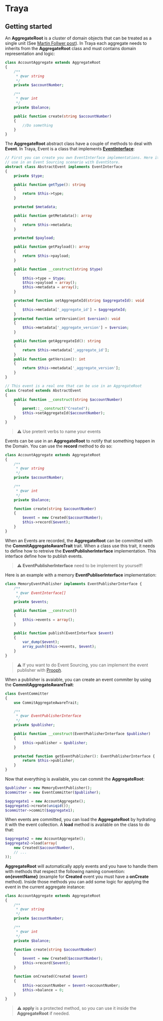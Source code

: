 # Traya

## Getting started

An **AggregateRoot** is a cluster of domain objects that can be treated as a single unit (See [Martin Follwer post](https://martinfowler.com/bliki/DDD_Aggregate.html)). In Traya each aggregate needs to inherits from the **AggregateRoot** class and must contains domain representation and logic:

```php
class AccountAggregate extends AggregateRoot
{
    /**
     * @var string
     */
    private $accountNumber;

    /**
     * @var int
     */
    private $balance;

    public function create(string $accountNumber)
    {
        //Do something
    }
}
```

The **AggregateRoot** abstract class have a couple of methods to deal with **Event**. In Traya, Event is a class that implements **[EventInterface](https://github.com/Wynd-Lab/traya/blob/master/src/EventInterface.php)**:

```php
// First you can create you own EventInterface implementations. Here it's a ValueObject that can be
// use in an Event Sourcing scenario with EventStore.
abstract class AbstractEvent implements EventInterface
{
    private $type;

    public function getType(): string
    {
        return $this->type;
    }

    protected $metadata;

    public function getMetadata(): array
    {
        return $this->metadata;
    }

    protected $payload;

    public function getPayload(): array
    {
        return $this->payload;
    }

    public function __construct(string $type)
    {
        $this->type = $type;
        $this->payload = array();
        $this->metadata = array();
    }

    protected function setAggregateId(string $aggregateId): void
    {
        $this->metadata['_aggregate_id'] = $aggregateId;
    }
    protected function setVersion(int $version): void
    {
        $this->metadata['_aggregate_version'] = $version;
    }

    public function getAggregateId(): string
    {
        return $this->metadata['_aggregate_id'];
    }
    public function getVersion(): int
    {
        return $this->metadata['_aggregate_version'];
    }
}

// This event is a real one that can be use in an AggregateRoot
class Created extends AbstractEvent
{
    public function __construct(string $accountNumber)
    {
        parent::__construct("Created");
        $this->setAggregateId($accountNumber);
    }
}
```

> ⚠️ Use preterit verbs to name your events

Events can be use in an **AggregateRoot** to notify that something happen in the Domain. You can use the **record** method to do so:

```php
class AccountAggregate extends AggregateRoot
{
    /**
     * @var string
     */
    private $accountNumber;

    /**
     * @var int
     */
    private $balance;

    function create(string $accountNumber)
    {
        $event = new Created($accountNumber);
        $this->record($event);
    }
}
```

When an Events are recorded, the **AggregateRoot** can be committed with the **CommitAggregateAwareTrait** trait. When a class use this trait, it needs to define how to retreive the **EventPublisherInterface** implementation. This interface define how to publish events.

> ⚠️ **EventPublisherInterface** need to be implement by yourself!

Here is an example with a memory **EventPubliserInterface** implementation:
```php
class MemoryEventPublisher implements EventPublisherInterface {
    /**
     * @var EventInterface[]
     */
    private $events;

    public function __construct()
    {
        $this->events = array();
    }

    public function publish(EventInterface $event)
    {
        var_dump($event);
        array_push($this->events, $event);
    }
}
```

> ⚠️ If you want to do Event Sourcing, you can implement the event publisher with [Prooph](https://github.com/prooph).

When a publisher is avaiable, you can create an event commiter by using the **CommitAggregateAwareTrait**:

```php
class EventCommitter 
{
    use CommitAggregateAwareTrait;

    /**
     * @var EventPublisherInterface
     */
    private $publisher;

    public function __construct(EventPublisherInterface $publisher)
    {
        $this->publisher = $publisher;
    }

    protected function getEventPublisher(): EventPublisherInterface {
        return $this->publisher;
    }
}
```

Now that everything is available, you can commit the **AggregateRoot**:

```php
$publisher = new MemoryEventPublisher();
$committer = new EventCommitter($publisher);

$aggregate1 = new AccountAggregate();
$aggregate1->create(uniqid());
$committer->commit($aggregate1);
```

When events are committed, you can load the **AggregateRoot** by hydrating it with the event collection. A **load** method is available on the class to do that:

```php
$aggregate2 = new AccountAggregate();
$aggregate2->load(array(
    new Created($accountNumber),
    // ...
));
```

**AggregateRoot** will automatically apply events and you have to handle them with methods that respect the following naming convention: **on{eventName}** (example for **Created** event you must have a **onCreate** method). Inside those methods you can add some logic for applying the event in the current aggregate instance:

```php
class AccountAggregate extends AggregateRoot
{
    /**
     * @var string
     */
    private $accountNumber;

    /**
     * @var int
     */
    private $balance;

    function create(string $accountNumber)
    {
        $event = new Created($accountNumber);
        $this->record($event);
    }

    function onCreated(Created $event)
    {
        $this->accountNumber = $event->accountNumber;
        $this->balance = 0;
    }
}
```

> ⚠️ **apply** is a protected method, so you can use it inside the **AggregateRoot** if needed.